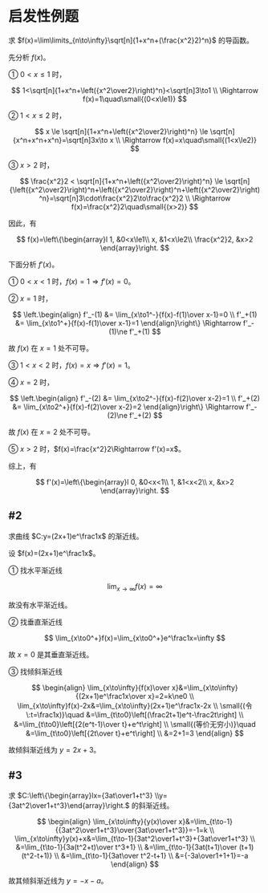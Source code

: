 # 启发性例题

求 $f(x)=\lim\limits_{n\to\infty}\sqrt[n]{1+x^n+(\frac{x^2}2)^n}$ 的导函数。

先分析 $f(x)$。

① $0<x\le1$ 时，

$$
1<\sqrt[n]{1+x^n+\left({x^2\over2}\right)^n}<\sqrt[n]3\to1 \\
\Rightarrow f(x)=1\quad\small{(0<x\le1)}
$$

② $1<x\le2$ 时，

$$
x \le \sqrt[n]{1+x^n+\left({x^2\over2}\right)^n} \le \sqrt[n]{x^n+x^n+x^n}=\sqrt[n]3x\to x \\
\Rightarrow f(x)=x\quad\small{(1<x\le2)}
$$

③ $x>2$ 时，

$$
\frac{x^2}2 < \sqrt[n]{1+x^n+\left({x^2\over2}\right)^n} \le \sqrt[n]{\left({x^2\over2}\right)^n+\left({x^2\over2}\right)^n+\left({x^2\over2}\right)^n}=\sqrt[n]3\cdot\frac{x^2}2\to\frac{x^2}2 \\
\Rightarrow f(x)=\frac{x^2}2\quad\small{(x>2)}
$$

因此，有

$$
f(x)=\left\{\begin{array}l
  1, &0<x\le1\\
  x, &1<x\le2\\
  \frac{x^2}2, &x>2
\end{array}\right.
$$

下面分析 $f'(x)$。

① $0<x<1$ 时，$f(x)=1\Rightarrow f'(x)=0$。

② $x=1$ 时，

$$
\left.\begin{align}
f'_-(1) &= \lim_{x\to1^-}{f(x)-f(1)\over x-1}=0 \\
f'_+(1) &= \lim_{x\to1^+}{f(x)-f(1)\over x-1}=1
\end{align}\right\}
\Rightarrow f'_-(1)\ne f'_+(1)
$$

故 $f(x)$ 在 $x=1$ 处不可导。

③ $1<x<2$ 时，$f(x)=x\Rightarrow f'(x)=1$。

④ $x=2$ 时，

$$
\left.\begin{align}
f'_-(2) &= \lim_{x\to2^-}{f(x)-f(2)\over x-2}=1 \\
f'_+(2) &= \lim_{x\to2^+}{f(x)-f(2)\over x-2}=2
\end{align}\right\}
\Rightarrow f'_-(2)\ne f'_+(2)
$$

故 $f(x)$ 在 $x=2$ 处不可导。

⑤ $x>2$ 时，$f(x)=\frac{x^2}2\Rightarrow f'(x)=x$。

综上，有

$$
f'(x)=\left\{\begin{array}l
  0, &0<x<1\\
  1, &1<x<2\\
  x, &x>2
\end{array}\right.
$$

## #2

求曲线 $C:y=(2x+1)e^\frac1x$ 的渐近线。

设 $f(x)=(2x+1)e^\frac1x$。

① 找水平渐近线

$$
\lim_{x\to\infty}f(x)=\infty
$$

故没有水平渐近线。

② 找垂直渐近线

$$
\lim_{x\to0^+}f(x)=\lim_{x\to0^+}e^\frac1x=\infty
$$

故 $x=0$ 是其垂直渐近线。

③ 找倾斜渐近线

$$
\begin{align}
\lim_{x\to\infty}{f(x)\over x}&=\lim_{x\to\infty}{(2x+1)e^\frac1x\over x}=2=k\ne0 \\
\lim_{x\to\infty}f(x)-2x&=\lim_{x\to\infty}(2x+1)e^\frac1x-2x \\
\small{(令\:t=\frac1x)}\quad
&=\lim_{t\to0}\left[(\frac2t+1)e^t-\frac2t\right] \\
&=\lim_{t\to0}\left[{2(e^t-1)\over t}+e^t\right] \\
\small{(等价无穷小)}\quad
&=\lim_{t\to0}\left[{2t\over t}+e^t\right] \\
&=2+1=3
\end{align}
$$

故倾斜渐近线为 $y=2x+3$。

## #3

求 $C:\left\{\begin{array}lx={3at\over1+t^3} \\y={3at^2\over1+t^3}\end{array}\right.$ 的斜渐近线。

$$
\begin{align}
\lim_{x\to\infty}{y(x)\over x}&=\lim_{t\to-1}{{3at^2\over1+t^3}\over{3at\over1+t^3}}=-1=k \\
\lim_{x\to\infty}y(x)+x&=\lim_{t\to-1}{3at^2\over1+t^3}+{3at\over1+t^3} \\
&=\lim_{t\to-1}{3a(t^2+t)\over t^3+1} \\
&=\lim_{t\to-1}{3at(t+1)\over (t+1)(t^2-t+1)} \\
&=\lim_{t\to-1}{3at\over t^2-t+1}  \\
&={-3a\over1+1+1}=-a
\end{align}
$$

故其倾斜渐近线为 $y=-x-a$。
